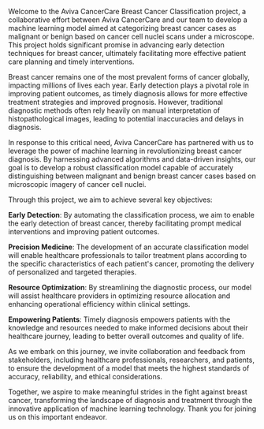 Welcome to the Aviva CancerCare Breast Cancer Classification project, a collaborative effort between Aviva CancerCare and our team to develop a machine learning model aimed at categorizing breast cancer cases as malignant or benign based on cancer cell nuclei scans under a microscope. This project holds significant promise in advancing early detection techniques for breast cancer, ultimately facilitating more effective patient care planning and timely interventions.

Breast cancer remains one of the most prevalent forms of cancer globally, impacting millions of lives each year. Early detection plays a pivotal role in improving patient outcomes, as timely diagnosis allows for more effective treatment strategies and improved prognosis. However, traditional diagnostic methods often rely heavily on manual interpretation of histopathological images, leading to potential inaccuracies and delays in diagnosis.

In response to this critical need, Aviva CancerCare has partnered with us to leverage the power of machine learning in revolutionizing breast cancer diagnosis. By harnessing advanced algorithms and data-driven insights, our goal is to develop a robust classification model capable of accurately distinguishing between malignant and benign breast cancer cases based on microscopic imagery of cancer cell nuclei.

Through this project, we aim to achieve several key objectives:

**Early Detection**: By automating the classification process, we aim to enable the early detection of breast cancer, thereby facilitating prompt medical interventions and improving patient outcomes.

**Precision Medicine**: The development of an accurate classification model will enable healthcare professionals to tailor treatment plans according to the specific characteristics of each patient's cancer, promoting the delivery of personalized and targeted therapies.

**Resource Optimization**: By streamlining the diagnostic process, our model will assist healthcare providers in optimizing resource allocation and enhancing operational efficiency within clinical settings.

**Empowering Patients**: Timely diagnosis empowers patients with the knowledge and resources needed to make informed decisions about their healthcare journey, leading to better overall outcomes and quality of life.

As we embark on this journey, we invite collaboration and feedback from stakeholders, including healthcare professionals, researchers, and patients, to ensure the development of a model that meets the highest standards of accuracy, reliability, and ethical considerations.

Together, we aspire to make meaningful strides in the fight against breast cancer, transforming the landscape of diagnosis and treatment through the innovative application of machine learning technology. Thank you for joining us on this important endeavor.
